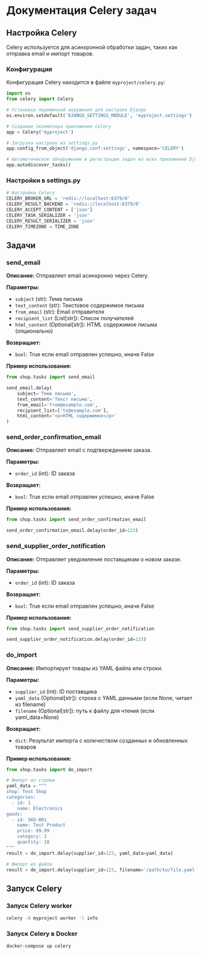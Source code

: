 # Документация Celery задач

## Настройка Celery

Celery используется для асинхронной обработки задач, таких как отправка email и импорт товаров.

### Конфигурация

Конфигурация Celery находится в файле `myproject/celery.py`:

```python
import os
from celery import Celery

# Установка переменной окружения для настроек Django
os.environ.setdefault('DJANGO_SETTINGS_MODULE', 'myproject.settings')

# Создание экземпляра приложения Celery
app = Celery('myproject')

# Загрузка настроек из settings.py
app.config_from_object('django.conf:settings', namespace='CELERY')

# Автоматическое обнаружение и регистрация задач из всех приложений Django
app.autodiscover_tasks()
```

### Настройки в settings.py

```python
# Настройки Celery
CELERY_BROKER_URL = 'redis://localhost:6379/0'
CELERY_RESULT_BACKEND = 'redis://localhost:6379/0'
CELERY_ACCEPT_CONTENT = ['json']
CELERY_TASK_SERIALIZER = 'json'
CELERY_RESULT_SERIALIZER = 'json'
CELERY_TIMEZONE = TIME_ZONE
```

## Задачи

### send_email

**Описание:** Отправляет email асинхронно через Celery.

**Параметры:**
- `subject` (str): Тема письма
- `text_content` (str): Текстовое содержимое письма
- `from_email` (str): Email отправителя
- `recipient_list` (List[str]): Список получателей
- `html_content` (Optional[str]): HTML содержимое письма (опционально)

**Возвращает:**
- `bool`: True если email отправлен успешно, иначе False

**Пример использования:**
```python
from shop.tasks import send_email

send_email.delay(
    subject='Тема письма',
    text_content='Текст письма',
    from_email='from@example.com',
    recipient_list=['to@example.com'],
    html_content='<p>HTML содержимое</p>'
)
```

### send_order_confirmation_email

**Описание:** Отправляет email с подтверждением заказа.

**Параметры:**
- `order_id` (int): ID заказа

**Возвращает:**
- `bool`: True если email отправлен успешно, иначе False

**Пример использования:**
```python
from shop.tasks import send_order_confirmation_email

send_order_confirmation_email.delay(order_id=123)
```

### send_supplier_order_notification

**Описание:** Отправляет уведомление поставщикам о новом заказе.

**Параметры:**
- `order_id` (int): ID заказа

**Возвращает:**
- `bool`: True если email отправлен успешно, иначе False

**Пример использования:**
```python
from shop.tasks import send_supplier_order_notification

send_supplier_order_notification.delay(order_id=123)
```

### do_import

**Описание:** Импортирует товары из YAML файла или строки.

**Параметры:**
- `supplier_id` (int): ID поставщика
- `yaml_data` (Optional[str]): строка с YAML данными (если None, читает из filename)
- `filename` (Optional[str]): путь к файлу для чтения (если yaml_data=None)

**Возвращает:**
- `dict`: Результат импорта с количеством созданных и обновленных товаров

**Пример использования:**
```python
from shop.tasks import do_import

# Импорт из строки
yaml_data = """
shop: Test Shop
categories:
  - id: 1
    name: Electronics
goods:
  - id: SKU-001
    name: Test Product
    price: 99.99
    category: 1
    quantity: 10
"""
result = do_import.delay(supplier_id=123, yaml_data=yaml_data)

# Импорт из файла
result = do_import.delay(supplier_id=123, filename='/path/to/file.yaml')
```

## Запуск Celery

### Запуск Celery worker

```bash
celery -A myproject worker -l info
```

### Запуск Celery в Docker

```bash
docker-compose up celery
```